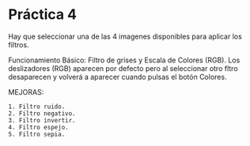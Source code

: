  # Práctica 4

Hay que seleccionar una de las 4 imagenes disponibles para aplicar los filtros.

Funcionamiento Básico:
    Filtro de grises y Escala de Colores (RGB).
    Los deslizadores (RGB) aparecen por defecto pero al seleccionar otro fltro desaparecen y volverá a aparecer cuando pulsas el botón Colores.

MEJORAS:

    1. Filtro ruido.
    2. Filtro negativo.
    3. Filtro invertir.
    4. Filtro espejo.
    5. Filtro sepia.

